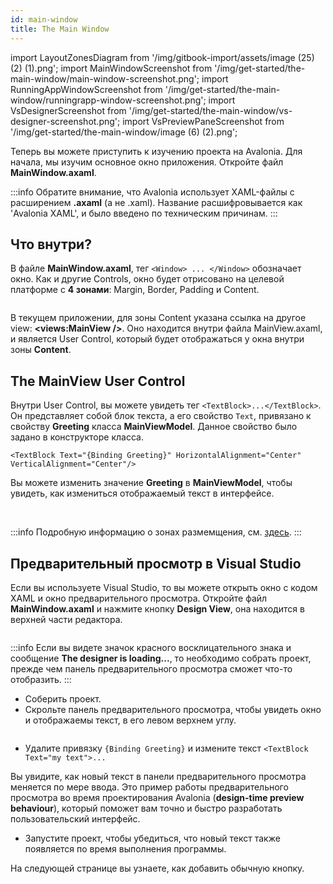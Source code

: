 ```yaml
---
id: main-window
title: The Main Window
---
```


import LayoutZonesDiagram from '/img/gitbook-import/assets/image (25) (2) (1).png';
import MainWindowScreenshot from '/img/get-started/the-main-window/main-window-screenshot.png';
import RunningAppWindowScreenshot from '/img/get-started/the-main-window/runningrapp-window-screenshot.png';
import VsDesignerScreenshot from '/img/get-started/the-main-window/vs-designer-screenshot.png';
import VsPreviewPaneScreenshot from '/img/get-started/the-main-window/image (6) (2).png';

Теперь вы можете приступить к изучению проекта на Avalonia. Для начала, мы изучим основное окно приложения.
Откройте файл **MainWindow.axaml**.

:::info
Обратите внимание, что Avalonia использует XAML-файлы с расширением **.axaml** (а не .xaml).
Название расшифровывается как 'Avalonia XAML', и было введено по техническим причинам.
:::

## Что внутри?

В файле **MainWindow.axaml**, тег `<Window> ... </Window>` обозначает окно.
Как и другие Controls, окно будет отрисовано на целевой платформе с **4 зонами**: Margin, Border, Padding и Content.


<img className="center" src={LayoutZonesDiagram} alt="" />

В текущем приложении, для зоны Content указана ссылка на другое view: **<views:MainView />**.
Оно находится внутри файла MainView.axaml, и является User Control, который будет отображаться у окна внутри зоны **Content**.

## The MainView User Control

Внутри User Control, вы можете увидеть тег `<TextBlock>...</TextBlock>`.
Он представляет собой блок текста, а его свойство `Text`, привязано к свойству **Greeting** класса **MainViewModel**.
Данное свойство было задано в конструкторе класса.

```
<TextBlock Text="{Binding Greeting}" HorizontalAlignment="Center" VerticalAlignment="Center"/>
```
Вы можете изменить значение **Greeting** в **MainViewModel**, 
чтобы увидеть, как измениться отображаемый текст в интерфейсе.

<img className="center" src={MainWindowScreenshot} alt="" />
<img className="center" src={RunningAppWindowScreenshot} alt="" />

:::info
Подробную информацию о зонах размемщения, см. [здесь](../../concepts/layout/layout-zones).
:::

## Предварительный просмотр в Visual Studio

Если вы используете Visual Studio, то вы можете открыть окно с кодом XAML и окно предварительного просмотра.
Откройте файл **MainWindow.axaml** и нажмите кнопку **Design View**, она находится в верхней части редактора.

<img className="center" src={VsDesignerScreenshot} alt="" />

:::info
Если вы видете значок красного восклицательного знака и сообщение **The designer is loading...**,
то необходимо собрать проект, прежде чем панель предварительного просмотра сможет что-то отобразить.
:::

- Соберить проект.
- Скрольте панель предварительного просмотра, чтобы увидеть окно и отображаемы текст, в его левом верхнем углу.

<img className="center" src={VsPreviewPaneScreenshot} alt="" />

- Удалите привязку `{Binding Greeting}` и измените текст `<TextBlock Text="my text">...`

Вы увидите, как новый текст в панели предварительного просмотра меняется по мере ввода. Это пример работы предварительного просмотра во время проектирования Avalonia (**design-time preview behaviour**), который поможет вам точно и быстро разработать пользовательский интерфейс.

- Запустите проект, чтобы убедиться, что новый текст также появляется по время выполнения программы.

На следующей странице вы узнаете, как добавить обычную кнопку.
